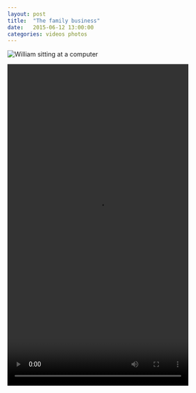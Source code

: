 ```yaml
---
layout: post
title:  "The family business"
date:   2015-06-12 13:00:00
categories: videos photos
---
```


![William sitting at a computer](http://files.heath.cc.s3-website-ap-southeast-2.amazonaws.com/William%20Heath/Week18%20Will%201.jpg "Did you break the build?")

<video width="406" height="720" controls>
  <source src="http://files.heath.cc.s3-website-ap-southeast-2.amazonaws.com/Mga8SjX34d8Lqj0XcbFmuPr8n4l2L0iKYP-uzF-Cgnw=" type="video/mp4">
Your browser does not support the video tag.
</video>
